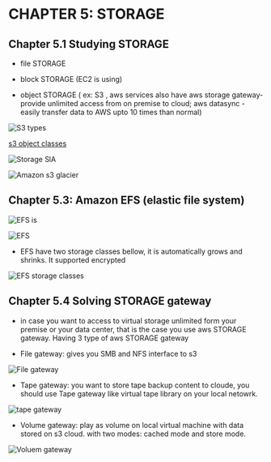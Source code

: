 # CHAPTER 5: STORAGE

## Chapter 5.1 Studying STORAGE

- file STORAGE 

- block STORAGE (EC2 is using)

- object STORAGE ( ex: S3 , aws services also have aws storage gateway- provide unlimited access from on premise to cloud; aws datasync - easily transfer data to AWS upto 10 times than normal)

![S3 types](https://github.com/hassj/AWS-DEVOPS-AcloudGuru/blob/main/01-Novice/Introduction-to-AWS/Image/01-Novice/Image/05-S3-types.JPG)

[s3 object classes](https://aws.amazon.com/vi/s3/storage-classes/)

![Storage SlA](https://github.com/hassj/AWS-DEVOPS-AcloudGuru/blob/main/01-Novice/Introduction-to-AWS/Image/01-Novice/Image/05-Storage-SLA.JPG)

![Amazon s3 glacier](https://github.com/hassj/AWS-DEVOPS-AcloudGuru/blob/main/01-Novice/Introduction-to-AWS/Image/01-Novice/Image/05-Amazon-s3-glacier.JPG)

## Chapter 5.3: Amazon EFS (elastic file system)

![EFS is](https://github.com/hassj/AWS-DEVOPS-AcloudGuru/blob/main/01-Novice/Introduction-to-AWS/Image/01-Novice/Image/05-EFS-is.JPG)

![EFS](https://github.com/hassj/AWS-DEVOPS-AcloudGuru/blob/main/01-Novice/Introduction-to-AWS/Image/01-Novice/Image/05-EFS.JPG)

- EFS have two storage classes bellow, it is automatically grows and shrinks. It supported encrypted

![EFS storage classes](https://github.com/hassj/AWS-DEVOPS-AcloudGuru/blob/main/01-Novice/Introduction-to-AWS/Image/01-Novice/Image/05-EFS-storage-classes.JPG)

## Chapter 5.4 Solving STORAGE gateway 

- in case you want to access to virtual storage unlimited form your premise or your data center, that is the case you use aws STORAGE gateway. Having 3 type of aws STORAGE gateway

+ File gateway: gives you SMB and NFS interface to s3 

![File gateway](https://github.com/hassj/AWS-DEVOPS-AcloudGuru/blob/main/01-Novice/Introduction-to-AWS/Image/01-Novice/Image/05-file-gateway.JPG)

+ Tape gateway: you want to store tape backup content to cloude, you should use Tape gateway like virtual tape library on your local netowrk.

![tape gateway](https://github.com/hassj/AWS-DEVOPS-AcloudGuru/blob/main/01-Novice/Introduction-to-AWS/Image/01-Novice/Image/05-Tape-gateway.JPG)

+ Volume gateway: play as volume on local virtual machine with data stored on s3 cloud. with two modes: cached mode and store mode.

![Voluem gateway](https://github.com/hassj/AWS-DEVOPS-AcloudGuru/blob/main/01-Novice/Introduction-to-AWS/Image/01-Novice/Image/05-voluem-gateway.JPG)






